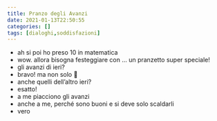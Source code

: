 ```yaml
---
title: Pranzo degli Avanzi
date: 2021-01-13T22:50:55
categories: []
tags: [dialoghi,soddisfazioni]
---
```


- ah si poi ho preso 10 in matematica
- wow. allora bisogna festeggiare con ... un pranzetto super speciale!
- gli avanzi di ieri?
- bravo! ma non solo 🙂
- anche quelli dell’altro ieri?
- esatto!
- a me piacciono gli avanzi
- anche a me, perché sono buoni e si deve solo scaldarli
- vero

